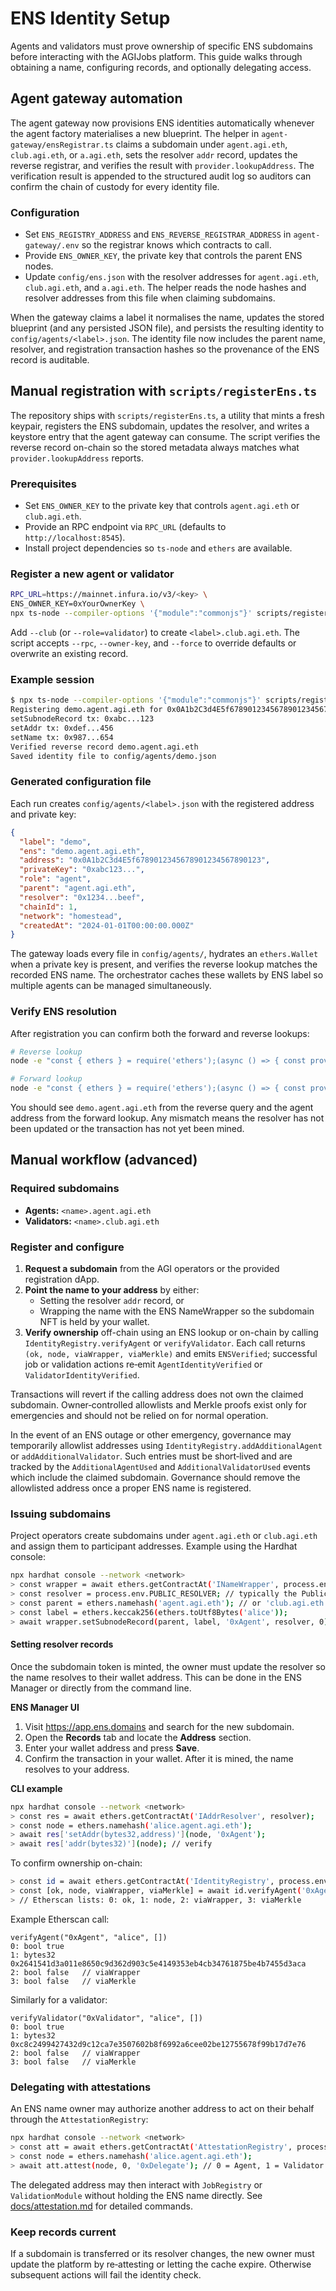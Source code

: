 # ENS Identity Setup

Agents and validators must prove ownership of specific ENS subdomains before interacting with the AGIJobs platform. This guide walks through obtaining a name, configuring records, and optionally delegating access.

## Agent gateway automation

The agent gateway now provisions ENS identities automatically whenever the
agent factory materialises a new blueprint. The helper in
`agent-gateway/ensRegistrar.ts` claims a subdomain under `agent.agi.eth`,
`club.agi.eth`, or `a.agi.eth`, sets the resolver `addr` record, updates the
reverse registrar, and verifies the result with `provider.lookupAddress`. The
verification result is appended to the structured audit log so auditors can
confirm the chain of custody for every identity file.

### Configuration

- Set `ENS_REGISTRY_ADDRESS` and `ENS_REVERSE_REGISTRAR_ADDRESS` in
  `agent-gateway/.env` so the registrar knows which contracts to call.
- Provide `ENS_OWNER_KEY`, the private key that controls the parent ENS nodes.
- Update `config/ens.json` with the resolver addresses for `agent.agi.eth`,
  `club.agi.eth`, and `a.agi.eth`. The helper reads the node hashes and
  resolver addresses from this file when claiming subdomains.

When the gateway claims a label it normalises the name, updates the stored
blueprint (and any persisted JSON file), and persists the resulting identity to
`config/agents/<label>.json`. The identity file now includes the parent name,
resolver, and registration transaction hashes so the provenance of the ENS
record is auditable.

## Manual registration with `scripts/registerEns.ts`

The repository ships with `scripts/registerEns.ts`, a utility that mints a
fresh keypair, registers the ENS subdomain, updates the resolver, and writes a
keystore entry that the agent gateway can consume. The script verifies the
reverse record on-chain so the stored metadata always matches what
`provider.lookupAddress` reports.

### Prerequisites

- Set `ENS_OWNER_KEY` to the private key that controls `agent.agi.eth` or
  `club.agi.eth`.
- Provide an RPC endpoint via `RPC_URL` (defaults to `http://localhost:8545`).
- Install project dependencies so `ts-node` and `ethers` are available.

### Register a new agent or validator

```bash
RPC_URL=https://mainnet.infura.io/v3/<key> \
ENS_OWNER_KEY=0xYourOwnerKey \
npx ts-node --compiler-options '{"module":"commonjs"}' scripts/registerEns.ts <label>
```

Add `--club` (or `--role=validator`) to create `<label>.club.agi.eth`. The
script accepts `--rpc`, `--owner-key`, and `--force` to override defaults or
overwrite an existing record.

### Example session

```bash
$ npx ts-node --compiler-options '{"module":"commonjs"}' scripts/registerEns.ts demo
Registering demo.agent.agi.eth for 0x0A1b2C3d4E5f6789012345678901234567890123
setSubnodeRecord tx: 0xabc...123
setAddr tx: 0xdef...456
setName tx: 0x987...654
Verified reverse record demo.agent.agi.eth
Saved identity file to config/agents/demo.json
```

### Generated configuration file

Each run creates `config/agents/<label>.json` with the registered address and
private key:

```json
{
  "label": "demo",
  "ens": "demo.agent.agi.eth",
  "address": "0x0A1b2C3d4E5f6789012345678901234567890123",
  "privateKey": "0xabc123...",
  "role": "agent",
  "parent": "agent.agi.eth",
  "resolver": "0x1234...beef",
  "chainId": 1,
  "network": "homestead",
  "createdAt": "2024-01-01T00:00:00.000Z"
}
```

The gateway loads every file in `config/agents/`, hydrates an `ethers.Wallet`
when a private key is present, and verifies the reverse lookup matches the
recorded ENS name. The orchestrator caches these wallets by ENS label so
multiple agents can be managed simultaneously.

### Verify ENS resolution

After registration you can confirm both the forward and reverse lookups:

```bash
# Reverse lookup
node -e "const { ethers } = require('ethers');(async () => { const provider = new ethers.JsonRpcProvider(process.env.RPC_URL); console.log(await provider.lookupAddress('0x0A1b2C3d4E5f6789012345678901234567890123')); })();"

# Forward lookup
node -e "const { ethers } = require('ethers');(async () => { const provider = new ethers.JsonRpcProvider(process.env.RPC_URL); console.log(await provider.resolveName('demo.agent.agi.eth')); })();"
```

You should see `demo.agent.agi.eth` from the reverse query and the agent
address from the forward lookup. Any mismatch means the resolver has not been
updated or the transaction has not yet been mined.

## Manual workflow (advanced)

### Required subdomains

- **Agents:** `<name>.agent.agi.eth`
- **Validators:** `<name>.club.agi.eth`

### Register and configure

1. **Request a subdomain** from the AGI operators or the provided registration dApp.
2. **Point the name to your address** by either:
   - Setting the resolver `addr` record, or
   - Wrapping the name with the ENS NameWrapper so the subdomain NFT is held by your wallet.
3. **Verify ownership** off-chain using an ENS lookup or on-chain by calling `IdentityRegistry.verifyAgent` or `verifyValidator`. Each call returns `(ok, node, viaWrapper, viaMerkle)` and emits `ENSVerified`; successful job or validation actions re‑emit `AgentIdentityVerified` or `ValidatorIdentityVerified`.

Transactions will revert if the calling address does not own the claimed subdomain. Owner‑controlled allowlists and Merkle proofs exist only for emergencies and should not be relied on for normal operation.

In the event of an ENS outage or other emergency, governance may
temporarily allowlist addresses using
`IdentityRegistry.addAdditionalAgent` or `addAdditionalValidator`.
Such entries must be short‑lived and are tracked by the
`AdditionalAgentUsed` and `AdditionalValidatorUsed` events which include
the claimed subdomain. Governance should remove the allowlisted address
once a proper ENS name is registered.

### Issuing subdomains

Project operators create subdomains under `agent.agi.eth` or `club.agi.eth` and assign them to participant addresses. Example using the Hardhat console:

```bash
npx hardhat console --network <network>
> const wrapper = await ethers.getContractAt('INameWrapper', process.env.NAME_WRAPPER);
> const resolver = process.env.PUBLIC_RESOLVER; // typically the PublicResolver
> const parent = ethers.namehash('agent.agi.eth'); // or 'club.agi.eth'
> const label = ethers.keccak256(ethers.toUtf8Bytes('alice'));
> await wrapper.setSubnodeRecord(parent, label, '0xAgent', resolver, 0);
```

#### Setting resolver records

Once the subdomain token is minted, the owner must update the resolver so the name resolves to their wallet address. This can be done in the ENS Manager or directly from the command line.

**ENS Manager UI**

1. Visit <https://app.ens.domains> and search for the new subdomain.
2. Open the **Records** tab and locate the **Address** section.
3. Enter your wallet address and press **Save**.
4. Confirm the transaction in your wallet. After it is mined, the name resolves to your address.

**CLI example**

```bash
npx hardhat console --network <network>
> const res = await ethers.getContractAt('IAddrResolver', resolver);
> const node = ethers.namehash('alice.agent.agi.eth');
> await res['setAddr(bytes32,address)'](node, '0xAgent');
> await res['addr(bytes32)'](node); // verify
```

To confirm ownership on-chain:

```bash
> const id = await ethers.getContractAt('IdentityRegistry', process.env.IDENTITY_REGISTRY);
> const [ok, node, viaWrapper, viaMerkle] = await id.verifyAgent('0xAgent', 'alice', []); // use verifyValidator for validators
> // Etherscan lists: 0: ok, 1: node, 2: viaWrapper, 3: viaMerkle
```

Example Etherscan call:

```
verifyAgent("0xAgent", "alice", [])
0: bool true
1: bytes32 0x2641541d3a011e8650c9d362d903c5e4149353eb4cb34761875be4b7455d3aca
2: bool false   // viaWrapper
3: bool false   // viaMerkle
```

Similarly for a validator:

```
verifyValidator("0xValidator", "alice", [])
0: bool true
1: bytes32 0xc8c2499427432d9c12ca7e3507602b8f6992a6cee02be12755678f99b17d7e76
2: bool false   // viaWrapper
3: bool false   // viaMerkle
```

### Delegating with attestations

An ENS name owner may authorize another address to act on their behalf through the `AttestationRegistry`:

```bash
npx hardhat console --network <network>
> const att = await ethers.getContractAt('AttestationRegistry', process.env.ATTESTATION_REGISTRY);
> const node = ethers.namehash('alice.agent.agi.eth');
> await att.attest(node, 0, '0xDelegate'); // 0 = Agent, 1 = Validator
```

The delegated address may then interact with `JobRegistry` or `ValidationModule` without holding the ENS name directly. See [docs/attestation.md](attestation.md) for detailed commands.

### Keep records current

If a subdomain is transferred or its resolver changes, the new owner must update the platform by re‑attesting or letting the cache expire. Otherwise subsequent actions will fail the identity check.
